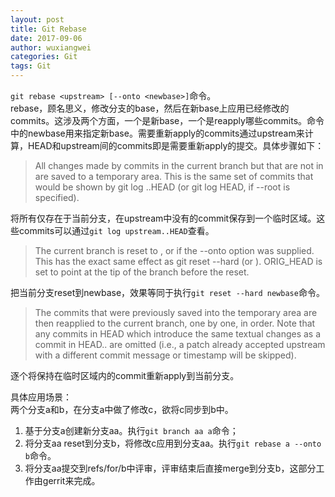 ```yaml
---
layout: post
title: Git Rebase
date: 2017-09-06
author: wuxiangwei
categories: Git
tags: Git
---
```


`git rebase <upstream> [--onto <newbase>]`命令。    
rebase，顾名思义，修改分支的base，然后在新base上应用已经修改的commits。这涉及两个方面，一个是新base，一个是reapply哪些commits。命令中的newbase用来指定新base。需要重新apply的commits通过upstream来计算，HEAD和upstream间的commits即是需要重新apply的提交。具体步骤如下：    


> All changes made by commits in the current branch but that are not in <upstream> are saved to a temporary area. This is the same set of commits that would be shown by git log <upstream>..HEAD (or git log HEAD, if --root is specified).        

将所有仅存在于当前分支，在upstream中没有的commit保存到一个临时区域。这些commits可以通过`git log upstream..HEAD`查看。

> The current branch is reset to <upstream>, or <newbase> if the --onto option was supplied. This has the exact same effect as git reset --hard <upstream> (or <newbase>). ORIG_HEAD is set to point at the tip of the branch before the reset.       

把当前分支reset到newbase，效果等同于执行`git reset --hard newbase`命令。

> The commits that were previously saved into the temporary area are then reapplied to the current branch, one by one, in order. Note that any commits in HEAD which introduce the same textual changes as a commit in HEAD..<upstream> are omitted (i.e., a patch already accepted upstream with a different commit message or timestamp will be skipped).       

逐个将保持在临时区域内的commit重新apply到当前分支。

具体应用场景：       
两个分支a和b，在分支a中做了修改c，欲将c同步到b中。    

1. 基于分支a创建新分支aa。执行`git branch aa a`命令；
2. 将分支aa reset到分支b，将修改c应用到分支aa。执行`git rebase a --onto b`命令。
3. 将分支aa提交到refs/for/b中评审，评审结束后直接merge到分支b，这部分工作由gerrit来完成。
